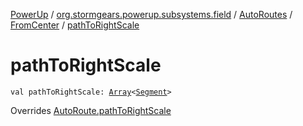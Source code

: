 [PowerUp](../../../index.md) / [org.stormgears.powerup.subsystems.field](../../index.md) / [AutoRoutes](../index.md) / [FromCenter](index.md) / [pathToRightScale](./path-to-right-scale.md)

# pathToRightScale

`val pathToRightScale: `[`Array`](https://kotlinlang.org/api/latest/jvm/stdlib/kotlin/-array/index.html)`<`[`Segment`](../../-segment/index.md)`>`

Overrides [AutoRoute.pathToRightScale](../../-auto-route/path-to-right-scale.md)

